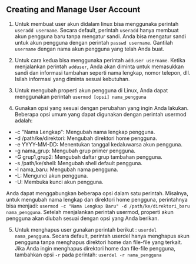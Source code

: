 ## Creating and Manage User Account

1. Untuk membuat user akun didalam linux bisa menggunaka perintah `useradd username`. Secara default, perintah `useradd` hanya membuat akun pengguna baru tanpa mengatur sandi. Anda bisa mengatur sandi untuk akun pengguna dengan perintah `passwd username`. Gantilah `username` dengan nama akun pengguna yang telah Anda buat.

2. Untuk cara kedua bisa menggunaka perintah `adduser username`. Ketika menjalankan perintah `adduser`, Anda akan diminta untuk memasukkan sandi dan informasi tambahan seperti nama lengkap, nomor telepon, dll. Isilah informasi yang diminta sesuai kebutuhan.

3. Untuk mengubah properti akun pengguna di Linux, Anda dapat menggunakan perintah `usermod [opsi] nama_pengguna`

4. Gunakan opsi yang sesuai dengan perubahan yang ingin Anda lakukan. Beberapa opsi umum yang dapat digunakan dengan perintah usermod adalah:

- -c "Nama Lengkap": Mengubah nama lengkap pengguna.
- -d /path/ke/direktori: Mengubah direktori home pengguna.
- -e YYYY-MM-DD: Menentukan tanggal kedaluwarsa akun pengguna.
- -g nama_grup: Mengubah grup primer pengguna.
- -G grup1,grup2: Mengubah daftar grup tambahan pengguna.
- -s /path/ke/shell: Mengubah shell default pengguna.
- -l nama_baru: Mengubah nama pengguna.
- -L: Mengunci akun pengguna.
- -U: Membuka kunci akun pengguna.

Anda dapat menggabungkan beberapa opsi dalam satu perintah. Misalnya, untuk mengubah nama lengkap dan direktori home pengguna, perintahnya bisa menjadi: `usermod -c "Nama Lengkap Baru" -d /path/ke/direktori_baru nama_pengguna`. Setelah menjalankan perintah usermod, properti akun pengguna akan diubah sesuai dengan opsi yang Anda berikan.

5. Untuk menghapus user gunakan perintah berikut : `userdel nama_pengguna`. Secara default, perintah userdel hanya menghapus akun pengguna tanpa menghapus direktori home dan file-file yang terkait. Jika Anda ingin menghapus direktori home dan file-file pengguna, tambahkan opsi `-r` pada perintah: `userdel -r nama_pengguna`



